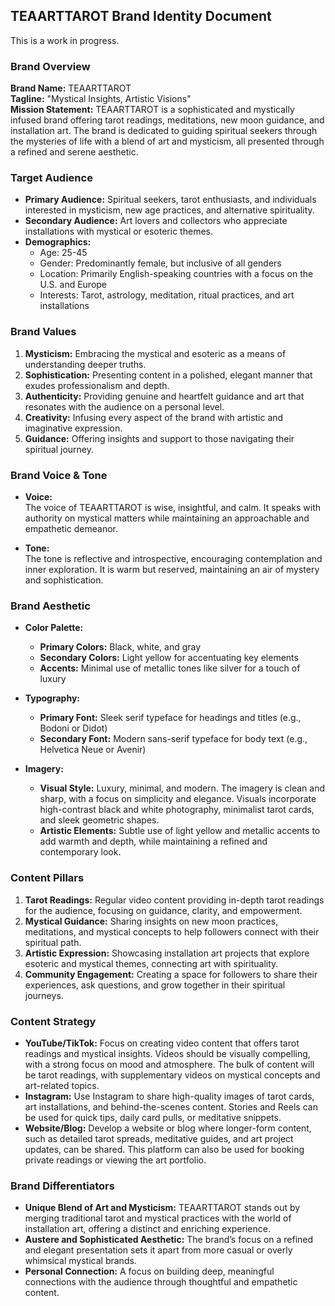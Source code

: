 ## TEAARTTAROT Brand Identity Document

This is a work in progress.

### **Brand Overview**
**Brand Name:** TEAARTTAROT  
**Tagline:** "Mystical Insights, Artistic Visions"  
**Mission Statement:** TEAARTTAROT is a sophisticated and mystically infused brand offering tarot readings, meditations, new moon guidance, and installation art. The brand is dedicated to guiding spiritual seekers through the mysteries of life with a blend of art and mysticism, all presented through a refined and serene aesthetic.

### **Target Audience**
- **Primary Audience:** Spiritual seekers, tarot enthusiasts, and individuals interested in mysticism, new age practices, and alternative spirituality.
- **Secondary Audience:** Art lovers and collectors who appreciate installations with mystical or esoteric themes.
- **Demographics:** 
  - Age: 25-45
  - Gender: Predominantly female, but inclusive of all genders
  - Location: Primarily English-speaking countries with a focus on the U.S. and Europe
  - Interests: Tarot, astrology, meditation, ritual practices, and art installations

### **Brand Values**
1. **Mysticism:** Embracing the mystical and esoteric as a means of understanding deeper truths.
2. **Sophistication:** Presenting content in a polished, elegant manner that exudes professionalism and depth.
3. **Authenticity:** Providing genuine and heartfelt guidance and art that resonates with the audience on a personal level.
4. **Creativity:** Infusing every aspect of the brand with artistic and imaginative expression.
5. **Guidance:** Offering insights and support to those navigating their spiritual journey.

### **Brand Voice & Tone**
- **Voice:**  
  The voice of TEAARTTAROT is wise, insightful, and calm. It speaks with authority on mystical matters while maintaining an approachable and empathetic demeanor.
  
- **Tone:**  
  The tone is reflective and introspective, encouraging contemplation and inner exploration. It is warm but reserved, maintaining an air of mystery and sophistication.

### **Brand Aesthetic**
- **Color Palette:**
  - **Primary Colors:** Black, white, and gray
  - **Secondary Colors:** Light yellow for accentuating key elements
  - **Accents:** Minimal use of metallic tones like silver for a touch of luxury

- **Typography:**
  - **Primary Font:** Sleek serif typeface for headings and titles (e.g., Bodoni or Didot)
  - **Secondary Font:** Modern sans-serif typeface for body text (e.g., Helvetica Neue or Avenir)

- **Imagery:**
  - **Visual Style:** Luxury, minimal, and modern. The imagery is clean and sharp, with a focus on simplicity and elegance. Visuals incorporate high-contrast black and white photography, minimalist tarot cards, and sleek geometric shapes.
  - **Artistic Elements:** Subtle use of light yellow and metallic accents to add warmth and depth, while maintaining a refined and contemporary look.

### **Content Pillars**
1. **Tarot Readings:** Regular video content providing in-depth tarot readings for the audience, focusing on guidance, clarity, and empowerment.
2. **Mystical Guidance:** Sharing insights on new moon practices, meditations, and mystical concepts to help followers connect with their spiritual path.
3. **Artistic Expression:** Showcasing installation art projects that explore esoteric and mystical themes, connecting art with spirituality.
4. **Community Engagement:** Creating a space for followers to share their experiences, ask questions, and grow together in their spiritual journeys.

### **Content Strategy**
- **YouTube/TikTok:** Focus on creating video content that offers tarot readings and mystical insights. Videos should be visually compelling, with a strong focus on mood and atmosphere. The bulk of content will be tarot readings, with supplementary videos on mystical concepts and art-related topics.
- **Instagram:** Use Instagram to share high-quality images of tarot cards, art installations, and behind-the-scenes content. Stories and Reels can be used for quick tips, daily card pulls, or meditative snippets.
- **Website/Blog:** Develop a website or blog where longer-form content, such as detailed tarot spreads, meditative guides, and art project updates, can be shared. This platform can also be used for booking private readings or viewing the art portfolio.

### **Brand Differentiators**
- **Unique Blend of Art and Mysticism:** TEAARTTAROT stands out by merging traditional tarot and mystical practices with the world of installation art, offering a distinct and enriching experience.
- **Austere and Sophisticated Aesthetic:** The brand’s focus on a refined and elegant presentation sets it apart from more casual or overly whimsical mystical brands.
- **Personal Connection:** A focus on building deep, meaningful connections with the audience through thoughtful and empathetic content.

